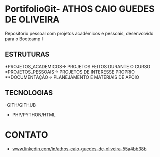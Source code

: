# PortifolioGit- ATHOS CAIO GUEDES DE OLIVEIRA 
Repositório pessoal com projetos acadêmicos e pessoais, desenvolvido para o Bootcamp I
## ESTRUTURAS 
*PROJETOS_ACADEMICOS-> PROJETOS FEITOS DURANTE O CURSO 
*PROJETOS_PESSOAIS-> PROJETOS DE INTERESSE PROPRIO
**DOCUMENTAÇÃO-> PLANEJAMENTO E MATERIAIS DE APOIO
## TECNOLOGIAS 
-GITH/GITHUB
- PHP/PYTHON/HTML
# CONTATO
- www.linkedin.com/in/athos-caio-guedes-de-oliveira-55a4bb38b
